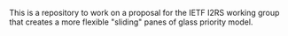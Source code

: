 This is a repository to work on a proposal for the IETF I2RS working group
that creates a more flexible "sliding" panes of glass priority model.
